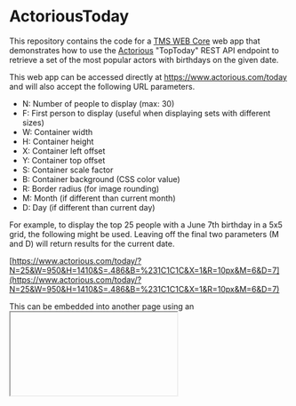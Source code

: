 # ActoriousToday
This repository contains the code for a [TMS WEB Core](https://www.tmssoftware.com/site/tmswebcore.asp) web app that demonstrates how to use the [Actorious](https://www.actorious.com/) "TopToday" REST API endpoint to retrieve a set of the most popular actors with birthdays on the given date. 

This web app can be accessed directly at https://www.actorious.com/today and will also accept the following URL parameters.
- N: Number of people to display (max: 30)
- F: First person to display (useful when displaying sets with different sizes)
- W: Container width
- H: Container height
- X: Container left offset
- Y: Container top offset
- S: Container scale factor
- B: Container background (CSS color value)
- R: Border radius (for image rounding)
- M: Month (if different than current month)
- D: Day (if different than current day)

For example, to display the top 25 people with a June 7th birthday in a 5x5 grid, the following might be used. Leaving off the final two parameters (M and D) will return results for the current date.

[https://www.actorious.com/today/?N=25&W=950&H=1410&S=.486&B=%231C1C1C&X=1&R=10px&M=6&D=7](https://www.actorious.com/today/?N=25&W=950&H=1410&S=.486&B=%231C1C1C&X=1&R=10px&M=6&D=7)

This can be embedded into another page using an <iframe> or in the case of Home Assistant, a Webpage card (which internally uses an <iframe>). 
Multiple such links can be used to create more interesting arrangements. 
For example, maybe the top five are displayed with larger images 5-across, with the next 24 displayed with smaller thumbnails 8-across. 
This is where the need for the F parameter comes from - to skip over the first five when generating a second request for the remaining photos.

For more information about using <iframe> elements with TMS WEB Core web applications, check out [this post](https://www.tmssoftware.com/site/blog.asp?post=1090).

## Repository Information
[![Count Lines of Code](https://github.com/500Foods/ActoriousToday/actions/workflows/main.yml/badge.svg)](https://github.com/500Foods/ActoriousToday/actions/workflows/main.yml)
<!--CLOC-START -->
```
Last Updated at 2023-11-27 03:00:06 UTC
-------------------------------------------------------------------------------
Language                     files          blank        comment           code
-------------------------------------------------------------------------------
Pascal                           2             48             62            160
Delphi Form                      1              0              0             39
Markdown                         1              7              2             39
YAML                             2             11             12             33
HTML                             2              7              0             23
-------------------------------------------------------------------------------
SUM:                             8             73             76            294
-------------------------------------------------------------------------------
```
<!--CLOC-END-->

## Sponsor / Donate / Support
If you find this work interesting, helpful, or valuable, or that it has saved you time, money, or both, please consider directly supporting these efforts financially via [GitHub Sponsors](https://github.com/sponsors/500Foods) or donating via [Buy Me a Pizza](https://www.buymeacoffee.com/andrewsimard500). Also, check out these other [GitHub Repositories](https://github.com/500Foods?tab=repositories&q=&sort=stargazers) that may interest you.
